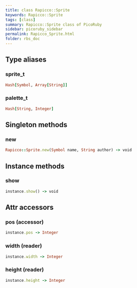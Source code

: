 ```yaml
---
title: class Rapicco::Sprite
keywords: Rapicco::Sprite
tags: [class]
summary: Rapicco::Sprite class of PicoRuby
sidebar: picoruby_sidebar
permalink: Rapicco_Sprite.html
folder: rbs_doc
---
```

## Type aliases
### sprite_t
```ruby
Hash[Symbol, Array[String]]
```
### palette_t
```ruby
Hash[String, Integer]
```
## Singleton methods
### new

```ruby
Rapicco::Sprite.new(Symbol name, String author) -> void
```
## Instance methods
### show

```ruby
instance.show() -> void
```
## Attr accessors
### pos (accessor)
```ruby
instance.pos -> Integer
```
### width (reader)
```ruby
instance.width -> Integer
```
### height (reader)
```ruby
instance.height -> Integer
```
